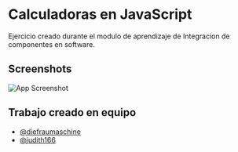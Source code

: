 # Calculadoras en JavaScript

Ejercicio creado durante el modulo de aprendizaje de Integracion de componentes en software.

## Screenshots

![App Screenshot](https://github.com/judith166/HTML-y-CSS3/blob/main/calc0.png)

## Trabajo creado en equipo

- [@diefraumaschine](https://github.com/diefraumaschine)
- [@judith166](https://github.com/judith166)
